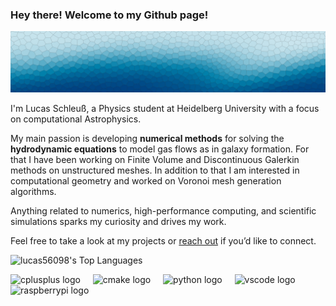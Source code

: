 ### Hey there! Welcome to my Github page!
![HydroMesh](./image2D.png)

I'm Lucas Schleuß, a Physics student at Heidelberg University with a focus on computational Astrophysics.

My main passion is developing **numerical methods** for solving the **hydrodynamic equations** to model gas flows as in galaxy formation. For that I have been working on Finite Volume and Discontinuous Galerkin methods on unstructured meshes. In addition to that I am interested in computational geometry and worked on Voronoi mesh generation algorithms. 

Anything related to numerics, high-performance computing, and scientific simulations sparks my curiosity and drives my work.

Feel free to take a look at my projects or [reach out](mailto:lucas.schleuss@stud.uni-heidelberg.de) if you’d like to connect.

![lucas56098's Top Languages](https://github-readme-stats.vercel.app/api/top-langs/?username=lucas56098&theme=vue-dark&show_icons=true&hide_border=true&layout=compact)

<div align="left">
  <img src="https://cdn.jsdelivr.net/gh/devicons/devicon/icons/cplusplus/cplusplus-original.svg" height="40" alt="cplusplus logo"  />
  <img width="12" />
  <img src="https://cdn.jsdelivr.net/gh/devicons/devicon/icons/cmake/cmake-original.svg" height="40" alt="cmake logo"  />
  <img width="12" />
  <img src="https://cdn.jsdelivr.net/gh/devicons/devicon/icons/python/python-original.svg" height="40" alt="python logo"  />
  <img width="12" />
  <img src="https://cdn.jsdelivr.net/gh/devicons/devicon/icons/vscode/vscode-original.svg" height="40" alt="vscode logo"  />
  <img width="12" />
  <img src="https://cdn.jsdelivr.net/gh/devicons/devicon/icons/raspberrypi/raspberrypi-original.svg" height="40" alt="raspberrypi logo"/>
</div>
